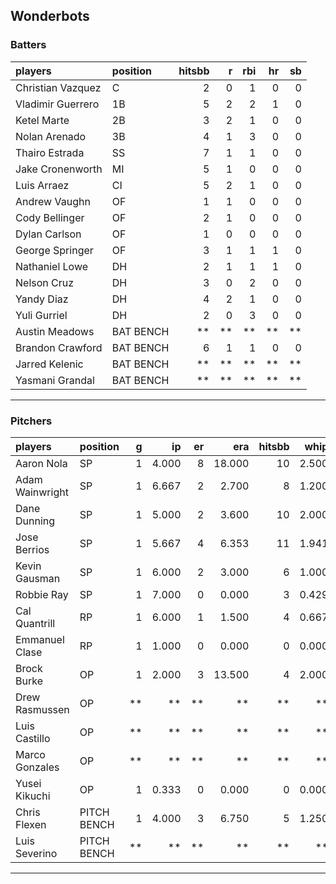 ## Wonderbots

### Batters

 
|players           |position  | hitsbb|  r| rbi| hr| sb| 
|:-----------------|:---------|------:|--:|---:|--:|--:| 
|Christian Vazquez |C         |      2|  0|   1|  0|  0| 
|Vladimir Guerrero |1B        |      5|  2|   2|  1|  0| 
|Ketel Marte       |2B        |      3|  2|   1|  0|  0| 
|Nolan Arenado     |3B        |      4|  1|   3|  0|  0| 
|Thairo Estrada    |SS        |      7|  1|   1|  0|  0| 
|Jake Cronenworth  |MI        |      5|  1|   0|  0|  0| 
|Luis Arraez       |CI        |      5|  2|   1|  0|  0| 
|Andrew Vaughn     |OF        |      1|  1|   0|  0|  0| 
|Cody Bellinger    |OF        |      2|  1|   0|  0|  0| 
|Dylan Carlson     |OF        |      1|  0|   0|  0|  0| 
|George Springer   |OF        |      3|  1|   1|  1|  0| 
|Nathaniel Lowe    |DH        |      2|  1|   1|  1|  0| 
|Nelson Cruz       |DH        |      3|  0|   2|  0|  0| 
|Yandy Diaz        |DH        |      4|  2|   1|  0|  0| 
|Yuli Gurriel      |DH        |      2|  0|   3|  0|  0| 
|Austin Meadows    |BAT BENCH |     **| **|  **| **| **| 
|Brandon Crawford  |BAT BENCH |      6|  1|   1|  0|  0| 
|Jarred Kelenic    |BAT BENCH |     **| **|  **| **| **| 
|Yasmani Grandal   |BAT BENCH |     **| **|  **| **| **| 


* * *

### Pitchers

 
|players         |position    |  g|    ip| er|    era| hitsbb|  whip| so|  w| sv| 
|:---------------|:-----------|--:|-----:|--:|------:|------:|-----:|--:|--:|--:| 
|Aaron Nola      |SP          |  1| 4.000|  8| 18.000|     10| 2.500|  5|  0|  0| 
|Adam Wainwright |SP          |  1| 6.667|  2|  2.700|      8| 1.200|  4|  0|  0| 
|Dane Dunning    |SP          |  1| 5.000|  2|  3.600|     10| 2.000|  5|  0|  0| 
|Jose Berrios    |SP          |  1| 5.667|  4|  6.353|     11| 1.941|  4|  0|  0| 
|Kevin Gausman   |SP          |  1| 6.000|  2|  3.000|      6| 1.000|  9|  1|  0| 
|Robbie Ray      |SP          |  1| 7.000|  0|  0.000|      3| 0.429|  7|  1|  0| 
|Cal Quantrill   |RP          |  1| 6.000|  1|  1.500|      4| 0.667|  4|  1|  0| 
|Emmanuel Clase  |RP          |  1| 1.000|  0|  0.000|      0| 0.000|  0|  0|  0| 
|Brock Burke     |OP          |  1| 2.000|  3| 13.500|      4| 2.000|  2|  0|  0| 
|Drew Rasmussen  |OP          | **|    **| **|     **|     **|    **| **| **| **| 
|Luis Castillo   |OP          | **|    **| **|     **|     **|    **| **| **| **| 
|Marco Gonzales  |OP          | **|    **| **|     **|     **|    **| **| **| **| 
|Yusei Kikuchi   |OP          |  1| 0.333|  0|  0.000|      0| 0.000|  1|  0|  0| 
|Chris Flexen    |PITCH BENCH |  1| 4.000|  3|  6.750|      5| 1.250|  3|  0|  1| 
|Luis Severino   |PITCH BENCH | **|    **| **|     **|     **|    **| **| **| **| 


* * *


